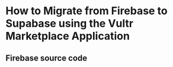 # How to Migrate from Firebase to Supabase using the Vultr Marketplace Application

## Firebase source code
